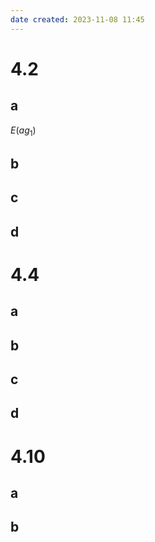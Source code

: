 ```yaml
---
date created: 2023-11-08 11:45
---
```


# 4.2

## a

$E(ag_1)$

## b

## c

## d

# 4.4

## a

## b

## c

## d

# 4.10

## a

## b
